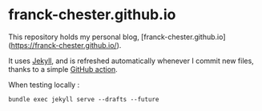 # franck-chester.github.io

This repository holds my personal blog, [franck-chester.github.io] (https://franck-chester.github.io/).

It uses [Jekyll](https://jekyllrb.com/), and is refreshed automatically whenever I commit new files, thanks to a simple [GitHub action](https://jekyllrb.com/docs/continuous-integration/github-actions/#setting-up-the-action).

When testing locally :

```
bundle exec jekyll serve --drafts --future
```
